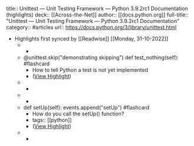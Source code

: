 title:: Unittest — Unit Testing Framework — Python 3.9.2rc1 Documentation (highlights)
deck:: [[Across-the-Net]]
author:: [[docs.python.org]]
full-title:: "Unittest — Unit Testing Framework — Python 3.9.2rc1 Documentation"
category:: #articles
url:: https://docs.python.org/3/library/unittest.html

- Highlights first synced by [[Readwise]] [[Monday, 31-10-2022]]
	- -
	- @unittest.skip("demonstrating skipping")
	    def test_nothing(self): #flashcard
		- How to tell Python a test is not yet implemented
		- ([View Highlight](https://instapaper.com/read/1389016602/15572877))
	- -
	- -
	- def setUp(self):
	        events.append("setUp") #flashcard
		- How do you call the setUp() function?
		- tags:: [[python]]
		- ([View Highlight](https://instapaper.com/read/1389016602/15572935))
	- -